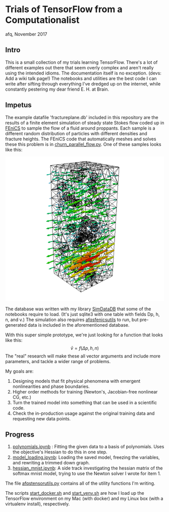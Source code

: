 # Trials of TensorFlow from a Computationalist

afq, November 2017

## Intro
This is a small collection of my trials learning TensorFlow. There's a lot of different examples out there that seem overly complex and aren't really using the intended idioms. The documentation itself is no exception. (devs: Add a wiki talk page!) The notebooks and utilities are the best code I can write after sifting through everything I've dredged up on the internet, while constantly pestering my dear friend E. H. at Brain.

## Impetus

The example datafile 'fractureplane.db' included in this repository are the results of a finite element simulation of steady state Stokes flow coded up in [FEniCS](fenicsproject.org) to sample the flow of a fluid around proppants. Each sample is a different random distribution of particles with different densities and fracture heights. The FEniCS code that automatically meshes and solves these this problem is in [churn_parallel_flow.py](churn_parallel_flow.py). One of these samples looks like this:

![Flow in a fracture around proppants](images/flowfield.png)

The database was written with my library [SimDataDB](https://bitbucket.org/afqueiruga/simdatadb/) that some of the notebooks require to load. (It's just sqlite3 with one table with fields Dp, h, n, and v.) The simulation also requires [afqsfenicsutils](https://bitbucket.org/afqueiruga/afqsfenicsutils/) to run, but pre-generated data is included in the aforementioned database.

With this super simple prototype, we're just looking for a function that looks like this:
$$\bar{v} = f(\Delta p,h,n)$$
The "real" research will make these all vector arguments and include more parameters, and tackle a wider range of problems.

My goals are:

1. Designing models that fit physical phenomena with emergent nonlinearities and phase boundaries.
2. Higher order methods for training (Newton's, Jacobian-free nonlinear CG, etc.)
3. Turn the trained model into something that can be used in a scientific code.
4. Check the in-production usage against the original training data and requesting new data points.

## Progress

1. [polynomials.ipynb](polynomials.ipynb) : Fitting the given data to a basis of polynomials. Uses the objective's Hessian to do this in one step.
2. [model_loading.ipynb](model_loading.ipynb): Loading the saved model, freezing the variables, and rewriting a trimmed down graph.
3. [hessian_mnist.ipynb](hessian_mnist.ipynb): A side track investigating the hessian matrix of the softmax mnist model, trying to use the Newton solver I wrote for item 1.

The file [afqstensorutils.py](afqstensorutils.py) contains all of the utility functions I'm writing.

The scripts [start_docker.sh](start_docker.sh) and [start_venv.sh](start_venv.sh) are how I load up the TensorFlow environment on my Mac (with docker) and my Linux box (with a virtualenv install), respectively. 
